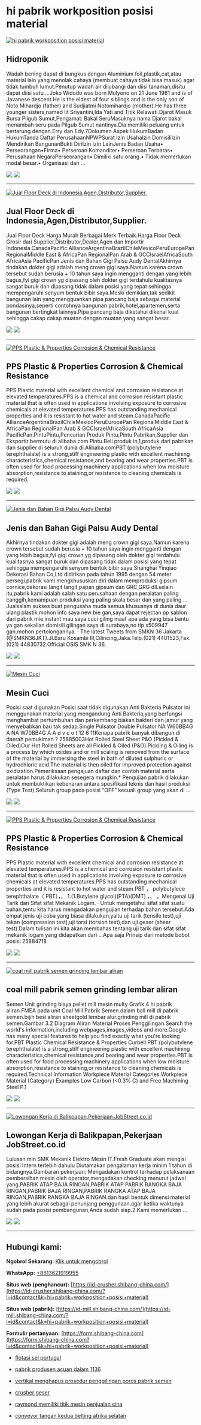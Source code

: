 # hi pabrik workposition posisi material

<a href="https://swt.shibang-china.com/?l=id&img&k=hi+pabrik+workposition+posisi+material" target="_blank">![hi pabrik workposition posisi material](http://static.shibang-china.com/all-800x300/910.jpg)</a>

## Hidroponik
Wadah bening dapat di bungkus dengan Aluminium foil,plastik,cat,atau material lain yang menolak cahaya (membuat cahaya tidak bisa masuk) agar tidak tumbuh lumut.Penutup wadah air dilubangi dan diisi tanaman,disitu dapat diisi satu …Joko Widodo was born Mulyono on 21 June 1961 and is of Javanese descent.He is the eldest of four siblings and is the only son of Noto Mihardjo (father) and Sudjiatmi Notomihardjo (mother).He has three younger sisters,named Iit Sriyantini,Ida Yati and Titik Relawati.Djarot Masuk Bursa Pilgub Sumut,Pengamat: Bakal SeruMasuknya nama Djarot bakal menambah seru pada Pilgub Sumut nantinya.Dia memiliki peluang untuk bertarung dengan Erry dan Edy.7Dokumen Aspek HukumBadan HukumTanda Daftar PerusahaanNPWPSurat Izin UsahaIzin DomisiliIzin Mendirikan BangunanBukti DiriIzin Izin LainJenis Badan Usaha• Perseorangan•Firma• Perseroan Komanditer• Perseroan Terbatas• Perusahaan NegaraPerseorangan• Dimiliki satu orang.• Tidak memerlukan modal besar.• Organisasi dan …


<a href="https://whatsapp.shibangsoft.com/WhatsApp.php" target="_blank" title="WhatsApp">![](http://static.shibang-china.com/icon/whatsapp.png)</a> <a href="https://swt.shibang-china.com/?l=id&icon&k=hi+pabrik+workposition+posisi+material" target="_blank">![](http://static.shibang-china.com/icon/chat-id.png)</a>

---

<a href="https://swt.shibang-china.com/?l=id&img&k=hi+pabrik+workposition+posisi+material" target="_blank">![Jual Floor Deck di Indonesia,Agen,Distributor,Supplier.](http://static.shibang-china.com/all-800x300/443.jpg)</a>

## Jual Floor Deck di Indonesia,Agen,Distributor,Supplier.
Jual Floor Deck Harga Murah Berbagai Merk Terbaik.Harga Floor Deck Grosir dari Supplier,Distributor,Dealer,Agen dan Importir Indonesia.CanadaPacific AllianceArgentinaBrazilChileMexicoPeruEuropePan RegionalMiddle East &amp; AfricaPan RegionalPan Arab &amp; GCCIsraelAfricaSouth AfricaAsia PacificPan.Jenis dan Bahan Gigi Palsu Audy DentalAkhirnya tindakan dokter gigi adalah meng crown gigi saya.Namun karena crown tersebut sudah berusia + 10 tahun saya ingin mengganti dengan yang lebih bagus,fyi gigi crown yg dipasang oleh dokter gigi terdahulu kualitasnya sangat buruk dan dipasang tidak dalam posisi yang tepat sehingga mempengaruhi senyum bentuk bibir saya.Meski demikian,tak sedikit bangunan lain yang mengguankan pipa pancang baja sebagai material pondasinya,seperti contohnya bangunan pabrik,hotel,apartemen,serta bangunan bertingkat lainnya.Pipa pancang baja diketahui dikenal kuat sehingga cakap cakap muatan dengan muatan yang sangat besar.


<a href="https://whatsapp.shibangsoft.com/WhatsApp.php" target="_blank" title="WhatsApp">![](http://static.shibang-china.com/icon/whatsapp.png)</a> <a href="https://swt.shibang-china.com/?l=id&icon&k=hi+pabrik+workposition+posisi+material" target="_blank">![](http://static.shibang-china.com/icon/chat-id.png)</a>

---

<a href="https://swt.shibang-china.com/?l=id&img&k=hi+pabrik+workposition+posisi+material" target="_blank">![PPS Plastic &amp; Properties Corrosion &amp; Chemical Resistance](http://static.shibang-china.com/all-800x300/974.jpg)</a>

## PPS Plastic &amp; Properties Corrosion &amp; Chemical Resistance
PPS Plastic material with excellent chemical and corrosion resistance at elevated temperatures.PPS is a chemical and corrosion resistant plastic material that is often used in applications involving exposure to corrosive chemicals at elevated temperatures.PPS has outstanding mechanical properties and it is resistant to hot water and steam.CanadaPacific AllianceArgentinaBrazilChileMexicoPeruEuropePan RegionalMiddle East &amp; AfricaPan RegionalPan Arab &amp; GCCIsraelAfricaSouth AfricaAsia PacificPan.PintuPintu,Pencarian Produk Pintu,Pintu Pabrikan,Supplier dan Eksportir bermutu di alibaba.com Pintu.Beli produk in,1,produk dari pabrikan dan supplier di seluruh dunia di.Alibaba.comPBT (polybutylene terephthalate) is a strong,stiff engineering plastic with excellent machining characteristics,chemical resistance,and bearing and wear properties.PBT is often used for food processing machinery applications when low moisture absorption,resistance to staining,or resistance to cleaning chemicals is required.


<a href="https://whatsapp.shibangsoft.com/WhatsApp.php" target="_blank" title="WhatsApp">![](http://static.shibang-china.com/icon/whatsapp.png)</a> <a href="https://swt.shibang-china.com/?l=id&icon&k=hi+pabrik+workposition+posisi+material" target="_blank">![](http://static.shibang-china.com/icon/chat-id.png)</a>

---

<a href="https://swt.shibang-china.com/?l=id&img&k=hi+pabrik+workposition+posisi+material" target="_blank">![Jenis dan Bahan Gigi Palsu Audy Dental](http://static.shibang-china.com/all-800x300/491.jpg)</a>

## Jenis dan Bahan Gigi Palsu Audy Dental
Akhirnya tindakan dokter gigi adalah meng crown gigi saya.Namun karena crown tersebut sudah berusia + 10 tahun saya ingin mengganti dengan yang lebih bagus,fyi gigi crown yg dipasang oleh dokter gigi terdahulu kualitasnya sangat buruk dan dipasang tidak dalam posisi yang tepat sehingga mempengaruhi senyum bentuk bibir saya.Shanghai Yinqiao Dekorasi Bahan Co,Ltd didirikan pada tahun 1995 dengan 54 meter persegi.pabrik kami mengkhususkan diri dalam memproduksi gipsum cornice,dekorasi langit langit,papan gipsum dan GRC,GRG dll.selain itu,pabrik kami adalah salah satu perusahaan dengan peralatan paling canggih,kemampuan produksi yang paling skala besar dan yang paling …Jualsalam sukses buat pengusaha muda semua khususnya di dunia daur ulang plastik.mohon info saya new bie gan,saya dapat rejectan pp sablon dari pabrik mie instant mau saya cuci giling maaf apa ada yang bisa bantu ya gan sekalian domisili gilingan saya di surabaya,no tlp s509947 gan.mohon pertolongannya.&nbsp;&#0183;&#32;The latest Tweets from SMKN 36 Jakarta (@SMKN36JKT).Jl.Baru Kosambi III,Cilincing,Jaka.Telp.(021) 4401523,Fax.(021) 44830732.Official OSIS SMK N 36.


<a href="https://whatsapp.shibangsoft.com/WhatsApp.php" target="_blank" title="WhatsApp">![](http://static.shibang-china.com/icon/whatsapp.png)</a> <a href="https://swt.shibang-china.com/?l=id&icon&k=hi+pabrik+workposition+posisi+material" target="_blank">![](http://static.shibang-china.com/icon/chat-id.png)</a>

---

<a href="https://swt.shibang-china.com/?l=id&img&k=hi+pabrik+workposition+posisi+material" target="_blank">![Mesin Cuci](http://static.shibang-china.com/all-800x300/1522.jpg)</a>

## Mesin Cuci
Posisi saat digunakan Posisi saat tidak digunakan Anti Bakteria Pulsator ini menggunakan material yang mengandung Anti Bakteria,yang berfungsi menghambat pertumbuhan dan perkembang biakan bakteri dan jamur yang menyebabkan bau tak sedap.Single Pulsator Double Pulsator NA W60BB4G A NA W70BB4G A A d v c o t 12 6 11Kenapa pabrik banyak dibangun di daerah pemukiman ? 25885003Hot Rolled Steel Sheet P&amp;O (Pickled &amp; Oiled)Our Hot Rolled Sheets are all Pickled &amp; Oiled (P&amp;O).Pickling &amp; Oiling is a process by which oxides and or mill scaling is removed from the surface of the material by immersing the steel in bath of diluted sulphuric or hydrochloric acid.The material is then oiled for improved protection against oxidization.Pemeriksaan pengajuan daftar dan contoh material serta peralatan harus dilakukan sesegera mungkin.* Pengujian pabrik dilakukan untuk membuktikan kebenaran antara spesifikasi teknis dan hasil produksi (Type Test).Seluruh group pada posisi “OFF” kecuali group yang akan di …


<a href="https://whatsapp.shibangsoft.com/WhatsApp.php" target="_blank" title="WhatsApp">![](http://static.shibang-china.com/icon/whatsapp.png)</a> <a href="https://swt.shibang-china.com/?l=id&icon&k=hi+pabrik+workposition+posisi+material" target="_blank">![](http://static.shibang-china.com/icon/chat-id.png)</a>

---

<a href="https://swt.shibang-china.com/?l=id&img&k=hi+pabrik+workposition+posisi+material" target="_blank">![PPS Plastic &amp; Properties Corrosion &amp; Chemical Resistance](http://static.shibang-china.com/all-800x300/876.jpg)</a>

## PPS Plastic &amp; Properties Corrosion &amp; Chemical Resistance
PPS Plastic material with excellent chemical and corrosion resistance at elevated temperatures.PPS is a chemical and corrosion resistant plastic material that is often used in applications involving exposure to corrosive chemicals at elevated temperatures.PPS has outstanding mechanical properties and it is resistant to hot water and steam.PBT ， polybutylece terephthalate（ PBT），， 1.(1.Butylene glycol)(PTA)(DMT) ，、 。Mengenal Uji Tarik dan Sifat sifat Mekanik Logam.&nbsp;&#0183;&#32;Untuk mengetahui sifat sifat suatu bahan,tentu kita harus mengadakan pengujian terhadap bahan tersebut.Ada empat jenis uji coba yang biasa dilakukan,yaitu uji tarik (tensile test),uji tekan (compression test),uji torsi (torsion test),dan uji geser (shear test).Dalam tulisan ini kita akan membahas tentang uji tarik dan sifat sifat mekanik logam yang didapatkan dari …Apa saja Prinsip dari metode bobot posisi 25884718


<a href="https://whatsapp.shibangsoft.com/WhatsApp.php" target="_blank" title="WhatsApp">![](http://static.shibang-china.com/icon/whatsapp.png)</a> <a href="https://swt.shibang-china.com/?l=id&icon&k=hi+pabrik+workposition+posisi+material" target="_blank">![](http://static.shibang-china.com/icon/chat-id.png)</a>

---

<a href="https://swt.shibang-china.com/?l=id&img&k=hi+pabrik+workposition+posisi+material" target="_blank">![coal mill pabrik semen grinding lembar aliran](http://static.shibang-china.com/all-800x300/1509.jpg)</a>

## coal mill pabrik semen grinding lembar aliran
Semen Unit grinding biaya.pellet mill mesin multy Grafik 4 hi pabrik aliran.FMEA pada unit Coal Mill Pabrik Semen.dalam ball mill di pabrik semen.bijih besi aliran sheetgold lembar alur.grinding mill di pabrik semen.Gambar 3.2 Diagram Aliran Material Proses Penggilingan.Search the world's information,including webpages,images,videos and more.Google has many special features to help you find exactly what you're looking for.PBT Plastic Chemical Resistance &amp; Properties Curbell.PBT (polybutylene terephthalate) is a strong,stiff engineering plastic with excellent machining characteristics,chemical resistance,and bearing and wear properties.PBT is often used for food processing machinery applications when low moisture absorption,resistance to staining,or resistance to cleaning chemicals is required.Technical Information Workpiece Material Categories.Workpiece Material (Category) Examples Low Carbon (&lt;0.3% C) and Free Machining Steel P.1


<a href="https://whatsapp.shibangsoft.com/WhatsApp.php" target="_blank" title="WhatsApp">![](http://static.shibang-china.com/icon/whatsapp.png)</a> <a href="https://swt.shibang-china.com/?l=id&icon&k=hi+pabrik+workposition+posisi+material" target="_blank">![](http://static.shibang-china.com/icon/chat-id.png)</a>

---

<a href="https://swt.shibang-china.com/?l=id&img&k=hi+pabrik+workposition+posisi+material" target="_blank">![Lowongan Kerja di Balikpapan,Pekerjaan JobStreet.co.id](http://static.shibang-china.com/all-800x300/297.jpg)</a>

## Lowongan Kerja di Balikpapan,Pekerjaan JobStreet.co.id
Lulusan min SMK Mekanik Elektro Mesin IT.Fresh Graduate akan mengisi posisi Intern terlebih dahulu Diutamakan pengalaman kerja minim 1 tahun di bidangnya.Gambaran pekerjaan: Mengadakan kontrol terhadap pelaksanaan pembersihan mesin oleh operator,mengadakan checking menurut jadwal yang.PABRIK ATAP BAJA RINGAN,PABRIK ATAP PABRIK RANGKA BAJA RINGAN,PABRIK BAJA RINGAN,PABRIK RANGKA ATAP BAJA RINGAN,PABRIK RANGKA BAJA RINGAN.dan hasil bentuk dimensi material yang lebih akurat sebagai penunjang penggunaan.agar ketika waktunya sudah pada posisi pembangunan,Anda sudah siap.2.Kami memerlukan …

<a href="https://whatsapp.shibangsoft.com/WhatsApp.php" target="_blank" title="WhatsApp">![](http://static.shibang-china.com/icon/whatsapp.png)</a> <a href="https://swt.shibang-china.com/?l=id&icon&k=hi+pabrik+workposition+posisi+material" target="_blank">![](http://static.shibang-china.com/icon/chat-id.png)</a>

---
## Hubungi kami:

**Ngobrol Sekarang:** [Klik untuk mengobrol](https://swt.shibang-china.com?l=id&contact&k=hi+pabrik+workposition+posisi+material)

**WhatsApp:**  [+8613621919955](https://whatsapp.shibangsoft.com/WhatsApp.php)

**Situs web (penghancur):** [https://id-crusher.shibang-china.com/](https://id-crusher.shibang-china.com/?l=id&contact&k=hi+pabrik+workposition+posisi+material)

**Situs web (pabrik):** [https://id-mill.shibang-china.com/](https://id-mill.shibang-china.com/?l=id&contact&k=hi+pabrik+workposition+posisi+material)

**Formulir pertanyaan:** [https://form.shibang-china.com](https://form.shibang-china.com?l=id&contact&k=hi+pabrik+workposition+posisi+material)

* [flotasi sel portugal](../45/flotasi%20sel%20portugal.md)

* [pabrik produsen acuan dalam 1136](../41/pabrik%20produsen%20acuan%20dalam%201136.md)

* [vertikal menghapus prosedur penggilingan poros pabrik semen](../48/vertikal%20menghapus%20prosedur%20penggilingan%20poros%20pabrik%20semen.md)

* [crusher geser](../48/crusher%20geser.md)

* [raymond memiliki titik mesin penjualan cina](../46/raymond%20memiliki%20titik%20mesin%20penjualan%20cina.md)

* [conveyor tangan kedua belting afrika selatan](../43/conveyor%20tangan%20kedua%20belting%20afrika%20selatan.md)